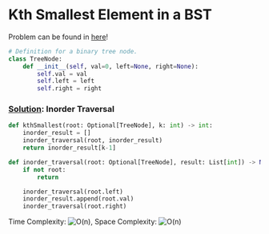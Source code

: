 # Kth Smallest Element in a BST

Problem can be found in [here](https://leetcode.com/problems/kth-smallest-element-in-a-bst/)!

```python
# Definition for a binary tree node.
class TreeNode:
    def __init__(self, val=0, left=None, right=None):
        self.val = val
        self.left = left
        self.right = right
```

### [Solution](/Binary%20Tree/173-BinarySearchTreeIterator/solution.py): Inorder Traversal

```python
def kthSmallest(root: Optional[TreeNode], k: int) -> int:
    inorder_result = []
    inorder_traversal(root, inorder_result)
    return inorder_result[k-1]

def inorder_traversal(root: Optional[TreeNode], result: List[int]) -> None:
    if not root:
        return

    inorder_traversal(root.left)
    inorder_result.append(root.val)
    inorder_traversal(root.right)
```

Time Complexity: ![O(n)](<https://latex.codecogs.com/svg.image?\inline&space;O(n)>), Space Complexity: ![O(n)](<https://latex.codecogs.com/svg.image?\inline&space;O(n)>)

